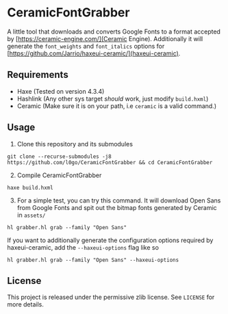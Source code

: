 # CeramicFontGrabber
A little tool that downloads and converts Google Fonts to a format accepted by [https://ceramic-engine.com/](Ceramic Engine). Additionally it will generate the ``font_weights`` and ``font_italics`` options for [https://github.com/Jarrio/haxeui-ceramic/](haxeui-ceramic).

## Requirements
- Haxe (Tested on version 4.3.4)
- Hashlink (Any other sys target *should* work, just modify ``build.hxml``)
- Ceramic (Make sure it is on your path, i.e ``ceramic`` is a valid command.)

## Usage
1. Clone this repository and its submodules
```
git clone --recurse-submodules -j8 https://github.com/l0go/CeramicFontGrabber && cd CeramicFontGrabber
```
2. Compile CeramicFontGrabber
```
haxe build.hxml
```
3. For a simple test, you can try this command. It will download Open Sans from Google Fonts and spit out the bitmap fonts generated by Ceramic in ``assets/``
```
hl grabber.hl grab --family "Open Sans"
```
If you want to additionally generate the configuration options required by haxeui-ceramic, add the ``--haxeui-options`` flag like so
```
hl grabber.hl grab --family "Open Sans" --haxeui-options
```

## License
This project is released under the permissive zlib license. See ``LICENSE`` for more details.
